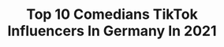 ---
title: Top 10 Comedians TikTok Influencers In Germany In 2021
description: >-
  Find top comedians TikTok influencers in Germany in 2021. Most popular hashtags: #comedy #foryou #funny #corona.
platform: TikTok
hits: 46
text_top: Discover the most popular TikTok profiles on inBeat.
text_bottom: inBeat aggregates 46 TikTok influencers like this in Germany for you to work with.
profiles:
  - username: "robertwollnik"
    fullname: >-
      Robert Wollnik
    bio: >-
      Instagram: robertwollnik Songwriter | Comedian 🎸 🎤😎
    location: "Germany"
    followers: 60700
    engagement: 2179
    commentsToLikes: 0.023364
    id: ckdhtes6j2x750j231xwhsfsm
    verified: false
    hashtags: "#comedy, #robertwollnik, #deutschrap, #songwriting"
  - username: "saschazille"
    fullname: >-
      Sascha Zille
    bio: >-
      Stand Up Comedian ✅ 📍Heidelberg CEO of Team SZ👇🏻
    location: "Germany"
    followers: 509100
    engagement: 1712
    commentsToLikes: 0.030255
    id: ckbf5ky7junbc0j23cr59km61
    verified: false
    hashtags: "#fun, #laugh, #foryou, #foryoupage"
  - username: "tobifreudenthal"
    fullname: >-
      Tobi Freudenthal
    bio: >-
      COMEDIAN HIER 🎤⬆️ Show - Reise - Rätsel 😎 Aktiviert die 🔔 LIVE HIER👇🏼
    location: "Germany"
    followers: 37100
    engagement: 1301
    commentsToLikes: 0.036895
    id: cka7o8r3g12180i78pqfx5ntv
    verified: false
    hashtags: "#fyp, #foryou, #spa, #standupcomedy"
  - username: "maddinschneider"
    fullname: >-
      maddin
    bio: >-
      Comedian & Schauspieler 🤪 professioneller Quatschkopp! insta maddin_schneider
    location: "Germany"
    followers: 536000
    engagement: 1107
    commentsToLikes: 0.021938
    id: ck81q2nk6ffw10j78wl9txky4
    verified: true
    hashtags: "#spr, #gr, #sommer, #natur"
  - username: "speedlimit_you"
    fullname: >-
      SPEEDLIMIT
    bio: >-
      Zauberlehrling und Komiker / magic student and comedian
    location: "Germany"
    followers: 7993
    engagement: 475
    commentsToLikes: 0.084132
    id: ckck4sfcbpe4v0j23h2608gvl
    verified: false
    hashtags: "#magicvideo, #magician, #cardstrick, #corona"
  - username: "comediandirk"
    fullname: >-
      Comedian Dirk
    bio: >-
      Insta: Comediandirk_official hier könnt ihr mit mir Schreiben ⬇️
    location: "Germany"
    followers: 231100
    engagement: 1245
    commentsToLikes: 0.050734
    id: ck9rklipttlct0j787dqrqcs5
    verified: false
    hashtags: "#comedy, #teamdirk, #duett, #supportyoursport"
  - username: "preusscomedy"
    fullname: >-
      Jan Preuß
    bio: >-
      (V)ERZIEHER | Comedian 😂🎙| Schauspieler 📺 | Moderator🎤 l Mehr über mich ⬇️
    location: "Germany"
    followers: 20900
    engagement: 768
    commentsToLikes: 0.063820
    id: ckal8eaxhj8bu0i789n14a8rz
    verified: false
    hashtags: "#comedy, #verzieher, #kita, #kinder"
  - username: "nikolaibinner"
    fullname: >-
      Nikolai Binner
    bio: >-
      Namasté bitches Standup Comedian - Berlin - Insta @Nikolaibinner
    location: "Germany"
    followers: 6250
    engagement: 635
    commentsToLikes: 0.074684
    id: ckcuiqtsug6u90j23qd89hblk
    verified: false
    hashtags: "#comedy, #viral, #standupcomedy, #dating"
  - username: "blacktaxi_frankfurt"
    fullname: >-
      Yüksel Acun
    bio: >-
      🕴🏻✍🏼 Standup-Comedian/Autor 👆🏻Instagram und Youtube: Blacktaxi_Frankfurt
    location: "Germany"
    followers: 188900
    engagement: 1077
    commentsToLikes: 0.012869
    id: ck81sxpyvtwbq0j78okgqgbp4
    verified: true
    hashtags: "#blacktaxifrankfurt, #foryou, #legauflan, #legauflanistmeinbaby"
  - username: "mikehager_official"
    fullname: >-
      Mike Hager
    bio: >-
      Früher Comedian (Nullinger), heute Autor, Erfolgsmentor, Geldguru😉mit Spaß
    location: "Germany"
    followers: 8803
    engagement: 815
    commentsToLikes: 0.015880
    id: ckb99juo7tx300j23c75ip5ym
    verified: false
    hashtags: "#funny, #comedy, #wedontsay, #beer"
---